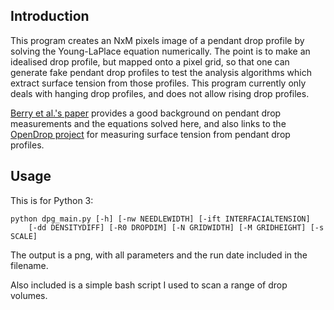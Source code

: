 ## Introduction

This program creates an NxM pixels image of a pendant drop profile by solving
the Young-LaPlace equation numerically. The point is to make an idealised drop
profile, but mapped onto a pixel grid, so that one can generate fake
pendant drop profiles to test the analysis algorithms which extract surface
tension from those profiles. This program currently only deals with hanging drop
profiles, and does not allow rising drop profiles.

[Berry et al.'s  paper](https://doi.org/10.1016/j.jcis.2015.05.012) provides a
good background on pendant drop measurements and the equations solved here,
and also links to the [OpenDrop project](https://github.com/FrostadResearch/Pendant-drop-tensiometer-v2/tree/master/OpenDrop%20Software%20Package) for measuring surface tension from pendant drop
profiles.

## Usage

This is for Python 3:

```
python dpg_main.py [-h] [-nw NEEDLEWIDTH] [-ift INTERFACIALTENSION]
    [-dd DENSITYDIFF] [-R0 DROPDIM] [-N GRIDWIDTH] [-M GRIDHEIGHT] [-s SCALE]
```

The output is a png, with all parameters and the run date included in the
filename.

Also included is a simple bash script I used to scan a range of drop volumes.

